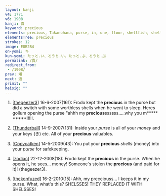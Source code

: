 ```yaml
---
layout: kanji
v4: 1771
v6: 1908
kanji: 貴
keyword: precious
elements: precious, Takanohana, purse, in, one, floor, shellfish, shell, clam, oyster, eye, animal legs, eight
elementsTree: precious
strokes: 12
image: E8B2B4
on-yomi: キ
kun-yomi: たっと.い、とうと.い、たっと.ぶ、とうと.ぶ
permalink: /貴/
redirect_from:
 - /1908/
prev: 堪
next: 遺
primit: ""
heisig: ""
---
```


1) [<a href="http://kanji.koohii.com/profile/thegeezer3">thegeezer3</a>] 16-6-2007(161): Frodo kept the<strong> precious</strong> in the purse but did a switch with some worthless shells when he went to sleep. Heres gollum opening the purse &quot;ahhh my<strong> precious</strong>ssssss.....why you m*****<em> </em>*****!!!!!.

2) [<a href="http://kanji.koohii.com/profile/Thunderball">Thunderball</a>] 14-9-2007(131): Inside your <em>purse</em> is all of your <em>money</em> and your keys (き) etc. All of your<strong> precious</strong> valuables.

3) [<a href="http://kanji.koohii.com/profile/Copycatken">Copycatken</a>] 14-5-2009(43): You put your<strong> precious</strong> <em>shells</em> (money) into your <em>purse</em> for safekeeping.

4) [<a href="http://kanji.koohii.com/profile/zodiac">zodiac</a>] 22-12-2008(18): Frodo kept the<strong> precious</strong> in the purse. When he opens it, he sees... money! Someone&#039;s stolen the<strong> precious</strong> (and paid for it)! (thegeezer3).

5) [<a href="http://kanji.koohii.com/profile/thekonfuzed">thekonfuzed</a>] 16-2-2010(15): Ahh, my precciouss... I keeps it in my purse. What, what&#039;s this? SHELSSES! THEY REPLACED IT WITH SHELSSES!

